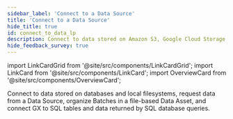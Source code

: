 ```yaml
---
sidebar_label: 'Connect to a Data Source'
title: 'Connect to a Data Source'
hide_title: true
id: connect_to_data_lp
description: Connect to data stored on Amazon S3, Google Cloud Storage (GCS), Microsoft Azure Blob Storage, or local filesystems.
hide_feedback_survey: true
---
```


import LinkCardGrid from '@site/src/components/LinkCardGrid';
import LinkCard from '@site/src/components/LinkCard';
import OverviewCard from '@site/src/components/OverviewCard';

<OverviewCard title={frontMatter.title}>
  Connect to data stored on databases and local filesystems, request data from a Data Source, organize Batches in a file-based Data Asset, and connect GX to SQL tables and data returned by SQL database queries.
</OverviewCard>

<LinkCardGrid>
  <LinkCard topIcon label="Connect to filesystem Data Assets" description="Connect to filesystem Data Assets" to="/oss/guides/connecting_to_your_data/fluent/filesystem/connect_filesystem_source_data" icon="/img/connect_icon.svg" />
  <LinkCard topIcon label="Connect to in-memory Data Assets" description="Connect to an in-memory pandas or Spark DataFrame" to="/oss/guides/connecting_to_your_data/fluent/in_memory/connect_in_memory_data" icon="/img/connect_icon.svg" />
  <LinkCard topIcon label="Connect to SQL database Data Assets" description="Connect to Data Assets on SQL databases" to="/oss/guides/connecting_to_your_data/fluent/database/connect_sql_source_data" icon="/img/connect_icon.svg" />
  <LinkCard topIcon label="Manage Data Assets" description="Request data from a Data Source and organize Batches in file-based and SQL Data Assets" to="/oss/guides/connecting_to_your_data/manage_data_assets_lp" icon="/img/manage_icon.svg" />
</LinkCardGrid>
